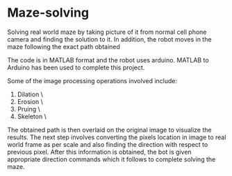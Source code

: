 # Maze-solving
Solving real world maze by taking picture of it from normal cell phone camera and finding the solution to it. In addition, the robot moves in the maze following the exact path obtained

The code is in MATLAB format and the robot uses arduino. 
MATLAB to Arduino has been used to complete this project.

Some of the image processing operations involved include:
1. Dilation \\
2. Erosion \\
3. Pruing \\
4. Skeleton \\

The obtained path is then overlaid on the original image to visualize the results.
The next step involves converting the pixels location in image to real world frame as per scale and also finding the direction with respect to previous pixel. 
After this information is obtained, the bot is given appropriate direction commands which it follows to complete solving the maze.
